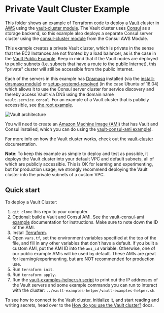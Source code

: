 # Private Vault Cluster Example

This folder shows an example of Terraform code to deploy a [Vault](https://www.vaultproject.io/) cluster in
[AWS](https://aws.amazon.com/) using the [vault-cluster module](https://github.com/hashicorp/terraform-aws-vault/tree/master/modules/vault-cluster). The Vault cluster uses
[Consul](https://www.consul.io/) as a storage backend, so this example also deploys a separate Consul server cluster
using the [consul-cluster module](https://github.com/hashicorp/terraform-aws-consul/tree/master/modules/consul-cluster)
from the Consul AWS Module.

This example creates a private Vault cluster, which is private in the sense that the EC2 Instances are not fronted by a
load balancer, as is the case in the [Vault Public Example](/examples/root-example). Keep in mind that if the Vault
nodes are deployed to public subnets (i.e. subnets that have a route to the public Internet), this "private" cluster will
still be accessible from the public Internet.

Each of the servers in this example has [Dnsmasq](http://www.thekelleys.org.uk/dnsmasq/doc.html) installed (via the
[install-dnsmasq module](https://github.com/hashicorp/terraform-aws-consul/tree/master/modules/install-dnsmasq)) or
[setup-systemd-resolved](https://github.com/hashicorp/terraform-aws-consul/tree/master/modules/setup-systemd-resolved)
(in the case Ubuntu of 18.04) 
which allows it to use the Consul server cluster for service discovery and thereby access Vault via DNS using the
domain name `vault.service.consul`. For an example of a Vault cluster
that is publicly accessible, see [the root example](https://github.com/hashicorp/terraform-aws-vault/tree/master/examples/root-example).

![Vault architecture](https://github.com/hashicorp/terraform-aws-vault/blob/master/_docs/architecture.png?raw=true)

You will need to create an [Amazon Machine Image (AMI)](http://docs.aws.amazon.com/AWSEC2/latest/UserGuide/AMIs.html)
that has Vault and Consul installed, which you can do using the [vault-consul-ami example](https://github.com/hashicorp/terraform-aws-vault/tree/master/examples/vault-consul-ami)).  

For more info on how the Vault cluster works, check out the [vault-cluster](https://github.com/hashicorp/terraform-aws-vault/tree/master/modules/vault-cluster) documentation.

**Note**: To keep this example as simple to deploy and test as possible, it deploys the Vault cluster into your default
VPC and default subnets, all of which are publicly accessible. This is OK for learning and experimenting, but for
production usage, we strongly recommend deploying the Vault cluster into the private subnets of a custom VPC.




## Quick start

To deploy a Vault Cluster:

1. `git clone` this repo to your computer.
1. Optional: build a Vault and Consul AMI. See the [vault-consul-ami
   example](https://github.com/hashicorp/terraform-aws-vault/tree/master/examples/vault-consul-ami) documentation for
   instructions. Make sure to note down the ID of the AMI.
1. Install [Terraform](https://www.terraform.io/).
1. Open `vars.tf`, set the environment variables specified at the top of the file, and fill in any other variables that
   don't have a default. If you built a custom AMI, put the AMI ID into the `ami_id` variable. Otherwise, one of our
   public example AMIs will be used by default. These AMIs are great for learning/experimenting, but are NOT
   recommended for production use.
1. Run `terraform init`.
1. Run `terraform apply`.
1. Run the [vault-examples-helper.sh script](https://github.com/hashicorp/terraform-aws-vault/tree/master/examples/vault-examples-helper/vault-examples-helper.sh) to
   print out the IP addresses of the Vault servers and some example commands you can run to interact with the cluster:
   `../vault-examples-helper/vault-examples-helper.sh`.

To see how to connect to the Vault cluster, initialize it, and start reading and writing secrets, head over to the
[How do you use the Vault cluster?](https://github.com/hashicorp/terraform-aws-vault/tree/master/modules/vault-cluster#how-do-you-use-the-vault-cluster) docs.
